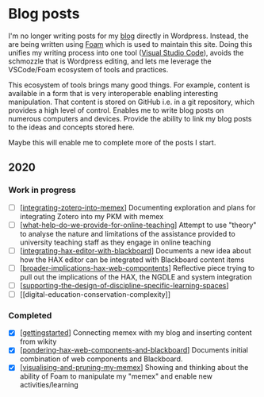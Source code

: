 # Blog posts

I'm no longer writing posts for my [blog](https://djon.es/blog/) directly in Wordpress. Instead, the are being written using [Foam](https://foambubble.github.io/foam/) which is used to maintain this site. Doing this unifies my writing process into one tool ([Visual Studio Code](https://en.wikipedia.org/wiki/Visual_Studio_Code)), avoids the schmozzle that is Wordpress editing, and lets me leverage the VSCode/Foam ecosystem of tools and practices. 

This ecosystem of tools brings many good things. For example, content is available in a form that is very interoperable enabling interesting manipulation. That content is stored on GitHub i.e. in a git repository, which provides a high level of control. Enables me to write blog posts on numerous computers and devices. Provide the ability to link my blog posts to the ideas and concepts stored here.

Maybe this will enable me to complete more of the posts I start.

## 2020

### Work in progress

- [ ] [[integrating-zotero-into-memex]]
  Documenting exploration and plans for integrating Zotero into my PKM with memex
- [ ] [[what-help-do-we-provide-for-online-teaching]]
  Attempt to use "theory" to analyse the nature and limitations of the assistance provided to university teaching staff as they engage in online teaching
- [ ] [[integrating-hax-editor-with-blackboard]]
  Documents a new idea about how the HAX editor can be integrated with Blackboard content items
- [ ] [[broader-implications-hax-web-compontents]]
  Reflective piece trying to pull out the implications of the HAX, the NGDLE and system integration
- [ ] [[supporting-the-design-of-discipline-specific-learning-spaces]]
- [ ] [[digital-education-conservation-complexity]]

### Completed

- [X] [[gettingstarted]]
  Connecting memex with my blog and inserting content from wikity
- [X] [[pondering-hax-web-components-and-blackboard]] 
  Documents initial combination of web components and Blackboard.
- [X] [[visualising-and-pruning-my-memex]] 
  Showing and thinking about the ability of Foam to manipulate my "memex" and enable new activities/learning

[//begin]: # "Autogenerated link references for markdown compatibility"
[integrating-zotero-into-memex]: integrating-zotero-into-memex "Integrating Zotero into Foam"
[what-help-do-we-provide-for-online-teaching]: what-help-do-we-provide-for-online-teaching "What Help Do We Provide for Online Teaching"
[integrating-hax-editor-with-blackboard]: integrating-hax-editor-with-blackboard "Integrating Hax Editor with Blackboard"
[broader-implications-hax-web-compontents]: broader-implications-hax-web-compontents "Broader Implications Hax Web Compontents"
[supporting-the-design-of-discipline-specific-learning-spaces]: supporting-the-design-of-discipline-specific-learning-spaces "supporting-the-design-of-discipline-specific-learning-spaces"
[gettingstarted]: gettingstarted "Getting started with memex"
[pondering-hax-web-components-and-blackboard]: pondering-hax-web-components-and-blackboard "Pondering Hax Web Components and Blackboard"
[visualising-and-pruning-my-memex]: visualising-and-pruning-my-memex "visualising-and-pruning-my-memex"
[//end]: # "Autogenerated link references"